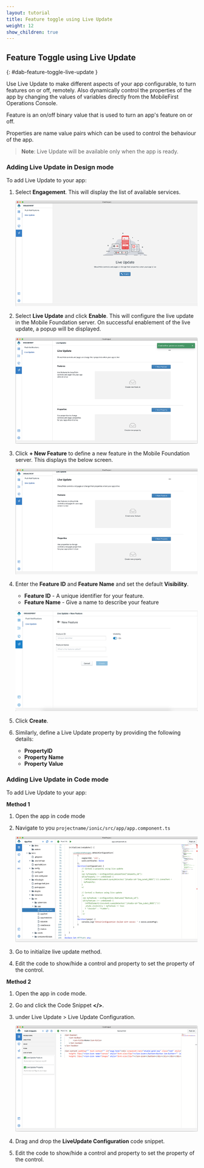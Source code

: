 ```yaml
---
layout: tutorial
title: Feature toggle using Live Update
weight: 12
show_children: true
---
```

<!-- NLS_CHARSET=UTF-8 -->
## Feature Toggle using Live Update
{: #dab-feature-toggle-live-update }

Use Live Update to make different aspects of your app configurable, to turn features on or off, remotely. Also dynamically control the properties of the app by changing the values of variables directly from the MobileFirst Operations Console.

Feature is an on/off binary value that is used to turn an app's feature on or off.

Properties are name value pairs which can be used to control the behaviour of the app.

>**Note**: Live Update will be available only when the app is ready.


### Adding Live Update in Design mode

To add Live Update to your app:

1. Select **Engagement**. This will display the list of available services.

    ![Engagement Live Update](dab-live-update.png)

2. Select **Live Update** and click **Enable**. This will configure the live update in the Mobile Foundation server. On successful enablement of the live update, a popup will be displayed.

    ![Enable Live Update](dab-live-update-enable.png)

3. Click **+ New Feature** to define a new feature in the Mobile Foundation server. This displays the below screen.

    ![new feature](dab-live-update-new-feature.png)

4. Enter the **Feature ID** and **Feature Name** and set the default **Visibility**.

    * **Feature ID** - A unique identifier for your feature.
    * **Feature Name** - Give a name to describe your feature

    ![new property](dab-live-update-feature-new.png)

5. Click **Create**.

6. Similarly, define a Live Update property by providing the following details:

    * **PropertyID**
    * **Property Name**
    * **Property Value**

### Adding Live Update in Code mode

To add Live Update to your app:

**Method 1**

1. Open the app in code mode
2. Navigate to you `projectname/ionic/src/app/app.component.ts`

    ![new property method 1](dab-live-update-new-feature-code.png)

3. Go to initialize live update method.
4. Edit the code to show/hide a control and property to set the property of the control.

**Method 2**

1. Open the app in code mode.
2. Go and click the Code Snippet **</>**.
3. under Live Update > Live Update Configuration.

    ![new property method 2](dab-live-update-new-feature-code-snippet.png)

4. Drag and drop the **LiveUpdate Configuration** code snippet.
5. Edit the code to show/hide a control and property to set the property of the control.

